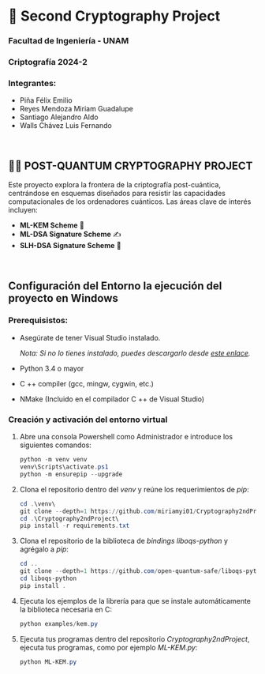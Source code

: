 # 🔐 Second Cryptography Project
### Facultad de Ingeniería - UNAM
### Criptografía 2024-2
### Integrantes:
- Piña Félix Emilio
- Reyes Mendoza Miriam Guadalupe
- Santiago Alejandro Aldo
- Walls Chávez Luis Fernando

&nbsp;
## 🕵️‍♂️ POST-QUANTUM CRYPTOGRAPHY PROJECT

Este proyecto explora la frontera de la criptografía post-cuántica, centrándose en esquemas diseñados para resistir las capacidades computacionales de los ordenadores cuánticos. Las áreas clave de interés incluyen:

- **ML-KEM Scheme** 🧩
- **ML-DSA Signature Scheme** ✍️
- **SLH-DSA Signature Scheme** 📜

&nbsp;
## Configuración del Entorno la ejecución del proyecto en Windows
### Prerequisistos:
* Asegúrate de tener Visual Studio instalado.

   *Nota: Si no lo tienes instalado, puedes descargarlo desde [este enlace](https://visualstudio.microsoft.com/es/thank-you-downloading-visual-studio/?sku=Community&channel=Release&version=VS2022&source=VSLandingPage&cid=2030&passive=false).*
   
* Python 3.4 o mayor
* C ++ compiler (gcc, mingw, cygwin, etc.)
* NMake (Incluido en el compilador C ++ de Visual Studio)


### Creación y activación del entorno virtual
1. Abre una consola Powershell como Administrador e introduce los siguientes comandos:
   
    ```powershell
    python -m venv venv
    venv\Scripts\activate.ps1
    python -m ensurepip --upgrade
    ```

2. Clona el repositorio dentro del *venv* y reúne los requerimientos de *pip*:
   
    ```powershell
    cd .\venv\
    git clone --depth=1 https://github.com/miriamyi01/Cryptography2ndProject Cryptography2ndProject
    cd .\Cryptography2ndProject\
    pip install -r requirements.txt
    ```

4. Clona el repositorio de la biblioteca de *bindings liboqs-python* y agrégalo a *pip*:
   
    ```powershell
    cd ..
    git clone --depth=1 https://github.com/open-quantum-safe/liboqs-python liboqs-python
    cd liboqs-python
    pip install .
    ```

5. Ejecuta los ejemplos de la librería para que se instale automáticamente la biblioteca necesaria en C:
   
    ```powershell
    python examples/kem.py
    ```

6. Ejecuta tus programas dentro del repositorio *Cryptography2ndProject*, ejecuta tus programas, como por ejemplo *ML-KEM.py*:

    ```powershell
    python ML-KEM.py
    ```
